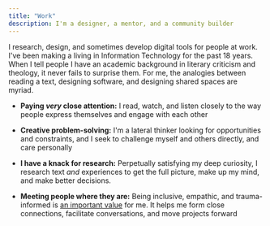 ```yaml
---
title: "Work"
description: I'm a designer, a mentor, and a community builder
---
```

I research, design, and sometimes develop digital tools for people at work. I've been making a living in Information Technology for the past 18 years. When I tell people I have an academic background in literary criticism and theology, it never fails to surprise them. For me, the analogies between reading a text, designing software, and designing shared spaces are myriad.

- **Paying _very_ close attention:** I read, watch, and listen closely to the way people express themselves and engage with each other

- **Creative problem-solving:** I'm a lateral thinker looking for opportunities and constraints, and I seek to challenge myself and others directly, and care personally

- **I have a knack for research:** Perpetually satisfying my deep curiosity, I research text _and_ experiences to get the full picture, make up my mind, and make better decisions.

- **Meeting people where they are:** Being inclusive, empathic, and trauma-informed is [an important value](/values/) for me. It helps me form close connections, facilitate conversations, and move projects forward
